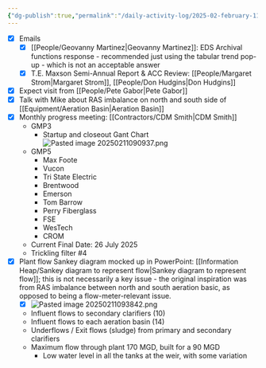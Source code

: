 ```yaml
---
{"dg-publish":true,"permalink":"/daily-activity-log/2025-02-february-11/","noteIcon":"","created":"2025-07-07T14:23:43.062-05:00"}
---
```



- [x] Emails
	- [x] [[People/Geovanny Martinez\|Geovanny Martinez]]: EDS Archival functions response - recommended just using the tabular trend pop-up - which is not an acceptable answer
	- [x] T.E. Maxson Semi-Annual Report & ACC Review: [[People/Margaret Strom\|Margaret Strom]], [[People/Don Hudgins\|Don Hudgins]]
- [x] Expect visit from [[People/Pete Gabor\|Pete Gabor]]
- [x] Talk with Mike about RAS imbalance on north and south side of [[Equipment/Aeration Basin\|Aeration Basin]] 
- [x] Monthly progress meeting: [[Contractors/CDM Smith\|CDM Smith]]
	- GMP3
		- Startup and closeout Gant Chart![Pasted image 20250211090937.png](/img/user/Pasted%20image%2020250211090937.png)
	- GMP5
		-  Max Foote
		-  Vucon
		- Tri State Electric
		- Brentwood
		- Emerson
		- Tom Barrow
		-  Perry Fiberglass
		- FSE
		-  WesTech
		-  CROM
	- Current Final Date: 26 July 2025
	- Trickling filter #4
- [x] Plant flow Sankey diagram mocked up in PowerPoint: [[Information Heap/Sankey diagram to represent flow\|Sankey diagram to represent flow]]; this is not necessarily a key issue - the original inspiration was from RAS imbalance between north and south  aeration basic, as opposed to being a flow-meter-relevant issue.
	- [x] ![Pasted image 20250211093842.png](/img/user/Pasted%20image%2020250211093842.png)
	- Influent flows to secondary clarifiers (10)
	- Influent flows to each aeration basin (14)
	- Underflows / Exit flows (sludge) from primary and secondary clarifiers
	- Maximum flow through plant 170 MGD, built for a 90 MGD
		- Low water level in all the tanks at the weir, with some variation